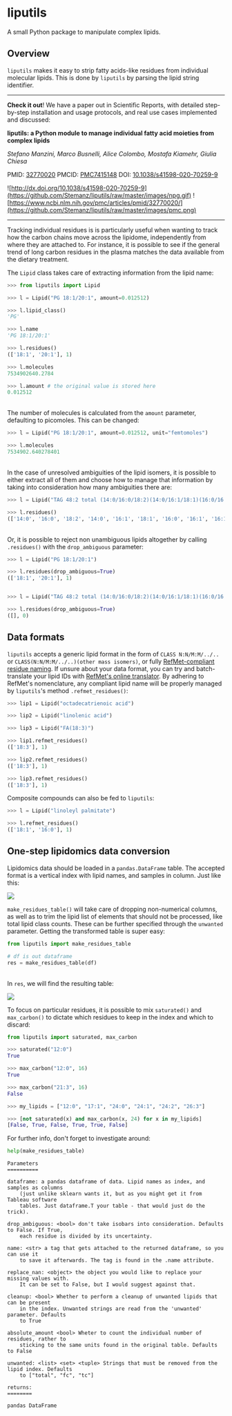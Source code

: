 # liputils
A small Python package to manipulate complex lipids.

## Overview
```liputils``` makes it easy to strip fatty acids-like residues from individual molecular lipids. This is done by ```liputils``` by parsing the lipid string identifier.

---

**Check it out**! We have a paper out in Scientific Reports, with detailed step-by-step installation and usage protocols, and real use cases implemented and discussed:

**liputils: a Python module to manage individual fatty acid moieties from complex lipids**

*Stefano Manzini, Marco Busnelli, Alice Colombo, Mostafa Kiamehr, Giulia Chiesa*

PMID: [32770020](https://pubmed.ncbi.nlm.nih.gov/32770020/) PMCID: [PMC7415148](http://www.ncbi.nlm.nih.gov/pmc/articles/pmc7415148/) DOI: [10.1038/s41598-020-70259-9](https://doi.org/10.1038/s41598-020-70259-9)

![http://dx.doi.org/10.1038/s41598-020-70259-9](https://github.com/Stemanz/liputils/raw/master/images/npg.gif)
![https://www.ncbi.nlm.nih.gov/pmc/articles/pmid/32770020/](https://github.com/Stemanz/liputils/raw/master/images/pmc.png)

---

Tracking individual residues is is particularly useful when wanting to track how the carbon chains move across the lipidome, independently from where they are attached to. For instance, it is possible to see if the general trend of long carbon residues in the plasma matches the data available from the dietary treatment.

The ```Lipid``` class takes care of extracting information from the lipid name:

```python
>>> from liputils import Lipid

>>> l = Lipid("PG 18:1/20:1", amount=0.012512)

>>> l.lipid_class()
'PG'

>>> l.name
'PG 18:1/20:1'

>>> l.residues()
(['18:1', '20:1'], 1)

>>> l.molecules
7534902640.2784

>>> l.amount # the original value is stored here
0.012512
```
\
The number of molecules is calculated from the ```amount``` parameter, defaulting to picomoles. This can be changed:

```python
>>> l = Lipid("PG 18:1/20:1", amount=0.012512, unit="femtomoles")

>>> l.molecules
7534902.640278401
```
\
In the case of unresolved ambiguities of the lipid isomers, it is possible to either extract all of them and choose how to manage that information by taking into consideration how many ambiguities there are:

```python
>>> l = Lipid("TAG 48:2 total (14:0/16:0/18:2)(14:0/16:1/18:1)(16:0/16:1/16:1)")

>>> l.residues()                
(['14:0', '16:0', '18:2', '14:0', '16:1', '18:1', '16:0', '16:1', '16:1'], 3)
```
\
Or, it is possible to reject non unambiguous lipids altogether by calling ```.residues()``` with the ```drop_ambiguous``` parameter:

```python
>>> l = Lipid("PG 18:1/20:1")               

>>> l.residues(drop_ambiguous=True)             
(['18:1', '20:1'], 1)


>>> l = Lipid("TAG 48:2 total (14:0/16:0/18:2)(14:0/16:1/18:1)(16:0/16:1/16:1)")

>>> l.residues(drop_ambiguous=True)          
([], 0)
```

## Data formats
```liputils``` accepts a generic lipid format in the form of ```CLASS N:N/M:M/../..``` or ```CLASS(N:N/M:M/../..)(other mass isomers)```, or fully [RefMet-compliant residue naming](https://www.metabolomicsworkbench.org/databases/refmet/index.php). If unsure about your data format, you can try and batch-translate your lipid IDs with [RefMet's online translator](https://www.metabolomicsworkbench.org/databases/refmet/name_to_refmet_form.php). By adhering to RefMet's nomenclature, any compliant lipid name will be properly managed by ```liputils```'s method ```.refmet_residues()```:

```python
>>> lip1 = Lipid("octadecatrienoic acid")                                       

>>> lip2 = Lipid("linolenic acid")                                              

>>> lip3 = Lipid("FA(18:3)")

>>> lip1.refmet_residues()                                               
(['18:3'], 1)

>>> lip2.refmet_residues()                                               
(['18:3'], 1)

>>> lip3.refmet_residues()                                               
(['18:3'], 1)
```

Composite compounds can also be fed to ```liputils```:

```python
>>> l = Lipid("linoleyl palmitate")

>>> l.refmet_residues()                                                         
(['18:1', '16:0'], 1)
```

## One-step lipidomics data conversion
Lipidomics data should be loaded in a ```pandas.DataFrame``` table. The accepted format is a vertical index with lipid names, and samples in column. Just like this:

![](https://github.com/Stemanz/liputils/raw/master/images/liputils_sample_table.png)


```make_residues_table()``` will take care of dropping non-numerical columns, as well as to trim the lipid list of elements that should not be processed, like total lipid class counts. These can be further specified through the ```unwanted``` parameter.
Getting the transformed table is super easy:
```python
from liputils import make_residues_table

# df is out dataframe
res = make_residues_table(df)
```
\
In ```res```, we will find the resulting table:

![](https://github.com/Stemanz/liputils/raw/master/images/liputils_processed_sample_table.png)

To focus on particular residues, it is possible to mix ```saturated()``` and ```max_carbon()``` to dictate which residues to keep in the index and which to discard:


```python
from liputils import saturated, max_carbon

>>> saturated("12:0")
True

>>> max_carbon("12:0", 16)
True

>>> max_carbon("21:3", 16)
False

>>> my_lipids = ["12:0", "17:1", "24:0", "24:1", "24:2", "26:3"]

>>> [not saturated(x) and max_carbon(x, 24) for x in my_lipids]
[False, True, False, True, True, False]
```


For further info, don't forget to investigate around:

```python
help(make_residues_table)
```

```
Parameters
==========

dataframe: a pandas dataframe of data. Lipid names as index, and samples as columns
    (just unlike sklearn wants it, but as you might get it from Tableau software
    tables. Just dataframe.T your table - that would just do the trick).

drop_ambiguous: <bool> don't take isobars into consideration. Defaults to False. If True,
    each residue is divided by its uncertainty.

name: <str> a tag that gets attached to the returned dataframe, so you can use it
    to save it afterwards. The tag is found in the .name attribute.

replace_nan: <object> the object you would like to replace your missing values with.
    It can be set to False, but I would suggest against that.

cleanup: <bool> Whether to perform a cleanup of unwanted lipids that can be present
    in the index. Unwanted strings are read from the 'unwanted' parameter. Defaults
    to True

absolute_amount <bool> Wheter to count the individual number of residues, rather to
    sticking to the same units found in the original table. Defaults to False

unwanted: <list> <set> <tuple> Strings that must be removed from the lipid index. Defaults
    to ["total", "fc", "tc"]

returns:
========

pandas DataFrame
```
